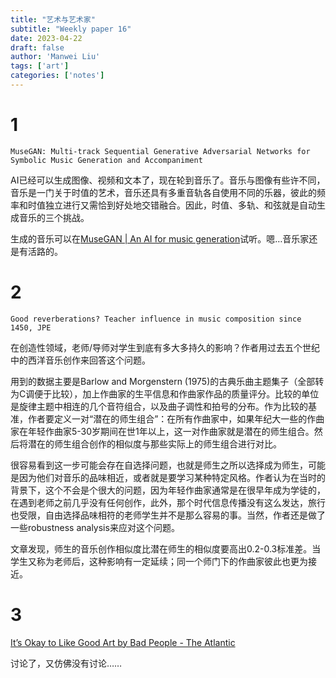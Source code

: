 ```yaml
---
title: "艺术与艺术家"
subtitle: "Weekly paper 16"
date: 2023-04-22
draft: false
author: 'Manwei Liu'
tags: ['art']
categories: ['notes']
---
```


# 1
`MuseGAN: Multi-track Sequential Generative Adversarial Networks for Symbolic Music Generation and Accompaniment`

AI已经可以生成图像、视频和文本了，现在轮到音乐了。音乐与图像有些许不同，音乐是一门关于时值的艺术，音乐还具有多重音轨各自使用不同的乐器，彼此的频率和时值独立进行又需恰到好处地交错融合。因此，时值、多轨、和弦就是自动生成音乐的三个挑战。

生成的音乐可以在[MuseGAN | An AI for music generation](https://salu133445.github.io/musegan/)试听。嗯…音乐家还是有活路的。

# 2
`Good reverberations? Teacher influence in music composition since 1450, JPE`

在创造性领域，老师/导师对学生到底有多大多持久的影响？作者用过去五个世纪中的西洋音乐创作来回答这个问题。

用到的数据主要是Barlow and Morgenstern (1975)的古典乐曲主题集子（全部转为C调便于比较），加上作曲家的生平信息和作曲家作品的质量评分。比较的单位是旋律主题中相连的几个音符组合，以及曲子调性和拍号的分布。作为比较的基准，作者要定义一对“潜在的师生组合”：在所有作曲家中，如果年纪大一些的作曲家在年轻作曲家5-30岁期间在世1年以上，这一对作曲家就是潜在的师生组合。然后将潜在的师生组合创作的相似度与那些实际上的师生组合进行对比。

很容易看到这一步可能会存在自选择问题，也就是师生之所以选择成为师生，可能是因为他们对音乐的品味相近，或者就是要学习某种特定风格。作者认为在当时的背景下，这个不会是个很大的问题，因为年轻作曲家通常是在很早年成为学徒的，在遇到老师之前几乎没有任何创作，此外，那个时代信息传播没有这么发达，旅行也受限，自由选择品味相符的老师学生并不是那么容易的事。当然，作者还是做了一些robustness analysis来应对这个问题。

文章发现，师生的音乐创作相似度比潜在师生的相似度要高出0.2-0.3标准差。当学生又称为老师后，这种影响有一定延续；同一个师门下的作曲家彼此也更为接近。

# 3
[It’s Okay to Like Good Art by Bad People - The Atlantic](https://www.theatlantic.com/magazine/archive/2023/05/separate-art-from-artist-cancel-culture-monsters-book/673497/)

讨论了，又仿佛没有讨论……